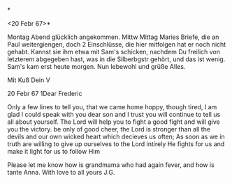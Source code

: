 <Dem lieben Friedrich. Stuttgart>*

 <20 Febr 67>*

Montag Abend glücklich angekommen. Mittw Mittag Maries Briefe, die an Paul weitergiengen, doch 2 Einschlüsse, die hier mitfolgen hat er noch nicht gehabt. Kannst sie ihm etwa mit Sam's schicken, nachdem Du freilich von letzterem abgegeben hast, was in die Silberbgstr gehört, und das ist wenig. Sam's kam erst heute morgen. Nun lebewohl und grüße Alles.

 Mit Kuß
 Dein V


 20 Febr 67
1Dear Frederic

Only a few lines to tell you, that we came home hoppy, though tired, I am glad I could speak with you dear son and I trust you will continue to tell us all about yourself. The Lord will help you to fight a good fight and will give you the victory. be only of good cheer, the Lord is stronger than all the devils and our own wicked heart which decieves us often; As soon as we in truth are willing to give up ourselves to the Lord intirely He fights for us and make it light for us to follow Him

Please let me know how is grandmama who had again fever, and how is tante Anna. With love to all
 yours J.G.
